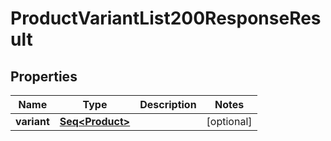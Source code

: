 

# ProductVariantList200ResponseResult


## Properties

Name | Type | Description | Notes
------------ | ------------- | ------------- | -------------
**variant** | [**Seq&lt;Product&gt;**](Product.md) |  |  [optional]




